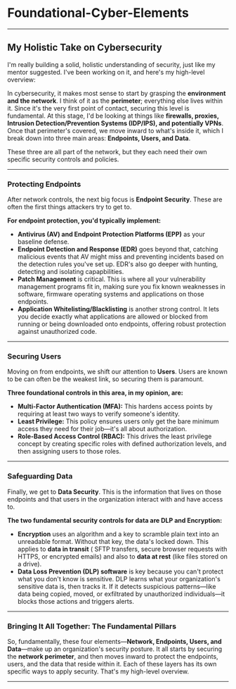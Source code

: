 # Foundational-Cyber-Elements

---

## My Holistic Take on Cybersecurity

I'm really building a solid, holistic understanding of security, just like my mentor suggested. I've been working on it, and here's my high-level overview:

In cybersecurity, it makes most sense to start by grasping the **environment and the network**. I think of it as the **perimeter**; everything else lives within it. Since it's the very first point of contact, securing this level is fundamental. At this stage, I'd be looking at things like **firewalls, proxies, Intrusion Detection/Prevention Systems (IDP/IPS), and potentially VPNs**. Once that perimeter's covered, we move inward to what's inside it, which I break down into three main areas: **Endpoints, Users, and Data**.

These three are all part of the network, but they each need their own specific security controls and policies.

---

### Protecting Endpoints

After network controls, the next big focus is **Endpoint Security**. These are often the first things attackers try to get to.

**For endpoint protection, you'd typically implement:**

* **Antivirus (AV) and Endpoint Protection Platforms (EPP)** as your baseline defense.
* **Endpoint Detection and Response (EDR)** goes beyond that, catching malicious events that AV might miss and preventing incidents based on the detection rules you've set up. EDR's also go deeper with hunting, detecting and isolating capapbilities.
* **Patch Management** is critical. This is where all your vulnerability management programs fit in, making sure you fix known weaknesses in software, firmware operating systems and applications on those endpoints.
* **Application Whitelisting/Blacklisting** is another strong control. It lets you decide exactly what applications are allowed or blocked from running or being downloaded onto endpoints, offering robust protection against unauthorized code.

---

### Securing Users

Moving on from endpoints, we shift our attention to **Users**. Users are known to be can often be the weakest link, so securing them is paramount.

**Three foundational controls in this area, in my opinion, are:**

* **Multi-Factor Authentication (MFA):** This hardens access points by requiring at least two ways to verify someone's identity.
* **Least Privilege:** This policy ensures users only get the bare minimum access they need for their job—it's all about authorization.
* **Role-Based Access Control (RBAC):** This drives the least privilege concept by creating specific roles with defined authorization levels, and then assigning users to those roles.

---

### Safeguarding Data

Finally, we get to **Data Security**. This is the information that lives on those endpoints and that users in the organization interact with and have access to.

**The two fundamental security controls for data are DLP and Encryption:**

* **Encryption** uses an algorithm and a key to scramble plain text into an unreadable format. Without that key, the data's locked down. This applies to **data in transit** ( SFTP transfers, secure browser requests with HTTPS, or encrypted emails) and also to **data at rest** (like files stored on a drive).
* **Data Loss Prevention (DLP) software** is key because you can't protect what you don't know is sensitive. DLP learns what your organization's sensitive data is, then tracks it. If it detects suspicious patterns—like data being copied, moved, or exfiltrated by unauthorized individuals—it blocks those actions and triggers alerts.

---

### Bringing It All Together: The Fundamental Pillars

So, fundamentally, these four elements—**Network, Endpoints, Users, and Data**—make up an organization's security posture. It all starts by securing the **network perimeter**, and then moves inward to protect the endpoints, users, and the data that reside within it. Each of these layers has its own specific ways to apply security. That's my high-level overview.

---
